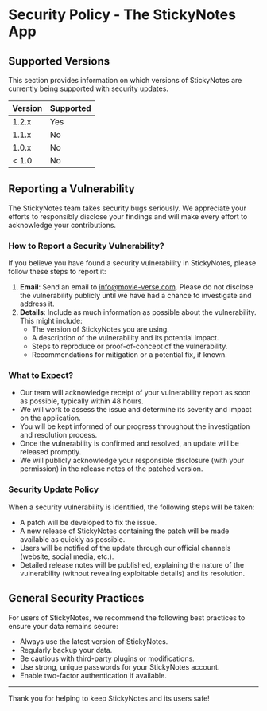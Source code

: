 # Security Policy - The StickyNotes App

## Supported Versions

This section provides information on which versions of StickyNotes are currently being supported with security updates.

| Version | Supported |
| ------- |-----------|
| 1.2.x   | Yes       |
| 1.1.x   | No        |
| 1.0.x   | No        |
| < 1.0   | No        |

## Reporting a Vulnerability

The StickyNotes team takes security bugs seriously. We appreciate your efforts to responsibly disclose your findings and will make every effort to acknowledge your contributions.

### How to Report a Security Vulnerability?

If you believe you have found a security vulnerability in StickyNotes, please follow these steps to report it:

1. **Email**: Send an email to [info@movie-verse.com](mailto:info@movie-verse.com). Please do not disclose the vulnerability publicly until we have had a chance to investigate and address it.
2. **Details**: Include as much information as possible about the vulnerability. This might include:
    - The version of StickyNotes you are using.
    - A description of the vulnerability and its potential impact.
    - Steps to reproduce or proof-of-concept of the vulnerability.
    - Recommendations for mitigation or a potential fix, if known.

### What to Expect?

- Our team will acknowledge receipt of your vulnerability report as soon as possible, typically within 48 hours.
- We will work to assess the issue and determine its severity and impact on the application.
- You will be kept informed of our progress throughout the investigation and resolution process.
- Once the vulnerability is confirmed and resolved, an update will be released promptly.
- We will publicly acknowledge your responsible disclosure (with your permission) in the release notes of the patched version.

### Security Update Policy

When a security vulnerability is identified, the following steps will be taken:

- A patch will be developed to fix the issue.
- A new release of StickyNotes containing the patch will be made available as quickly as possible.
- Users will be notified of the update through our official channels (website, social media, etc.).
- Detailed release notes will be published, explaining the nature of the vulnerability (without revealing exploitable details) and its resolution.

## General Security Practices

For users of StickyNotes, we recommend the following best practices to ensure your data remains secure:

- Always use the latest version of StickyNotes.
- Regularly backup your data.
- Be cautious with third-party plugins or modifications.
- Use strong, unique passwords for your StickyNotes account.
- Enable two-factor authentication if available.

---

Thank you for helping to keep StickyNotes and its users safe!
